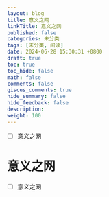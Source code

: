 ```yaml
---
layout: blog
title: 意义之网
linkTitle: 意义之网
published: false
categories: 未分类
tags: [未分类, 阅读]
date: 2024-06-28 15:30:31 +0800
draft: true
toc: true
toc_hide: false
math: false
comments: false
giscus_comments: true
hide_summary: false
hide_feedback: false
description: 
weight: 100
---
```


- [ ] 意义之网

# 意义之网

- [ ] 意义之网